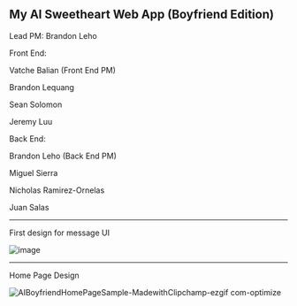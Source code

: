 My AI Sweetheart Web App (Boyfriend Edition)
-------------------------------------------------------

Lead PM: Brandon Leho


Front End:

Vatche Balian (Front End PM)

Brandon Lequang

Sean Solomon

Jeremy Luu

Back End:

Brandon Leho (Back End PM)

Miguel Sierra

Nicholas Ramirez-Ornelas

Juan Salas


-------------------------------------------------------

First design for message UI

![image](https://github.com/AI-Boyfriend/Full-Stack/assets/89223038/4331afef-340e-4b44-ba5e-f55a3b236953)

-------------------------------------------------------

Home Page Design

![AIBoyfriendHomePageSample-MadewithClipchamp-ezgif com-optimize](https://github.com/AI-Boyfriend/Full-Stack/assets/89223038/47de3582-d02b-47ab-a4d7-f2edd464759e)
